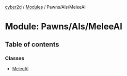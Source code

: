 [cyber2d](../README.md) / [Modules](../modules.md) / Pawns/AIs/MeleeAI

# Module: Pawns/AIs/MeleeAI

## Table of contents

### Classes

- [MeleeAI](../classes/Pawns_AIs_MeleeAI.MeleeAI.md)
